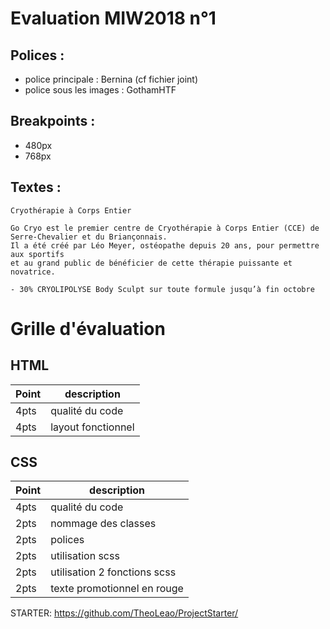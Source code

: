 # Evaluation MIW2018 n°1

## Polices :
* police principale : Bernina (cf fichier joint)
* police sous les images : GothamHTF

## Breakpoints :
* 480px
* 768px

## Textes :
```
Cryothérapie à Corps Entier
```
```
Go Cryo est le premier centre de Cryothérapie à Corps Entier (CCE) de Serre-Chevalier et du Briançonnais.
Il a été créé par Léo Meyer, ostéopathe depuis 20 ans, pour permettre aux sportifs
et au grand public de bénéficier de cette thérapie puissante et novatrice.
```
```
- 30% CRYOLIPOLYSE Body Sculpt sur toute formule jusqu’à fin octobre
```

# Grille d'évaluation

## HTML
|Point|description|
|-----|-----------|
|4pts |qualité du code|
|4pts | layout fonctionnel|

## CSS
|Point|description|
|-----|-----------|
|4pts |qualité du code|
|2pts |nommage des classes|
|2pts |polices|
|2pts |utilisation scss|
|2pts |utilisation 2 fonctions scss|
|2pts |texte promotionnel en rouge|


STARTER: https://github.com/TheoLeao/ProjectStarter/

